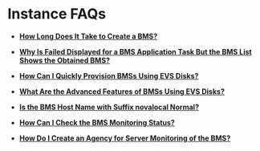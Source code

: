 # Instance FAQs<a name="EN-US_TOPIC_0218787610"></a>

-   **[How Long Does It Take to Create a BMS?](how-long-does-it-take-to-create-a-bms.md)**  

-   **[Why Is Failed Displayed for a BMS Application Task But the BMS List Shows the Obtained BMS?](why-is-failed-displayed-for-a-bms-application-task-but-the-bms-list-shows-the-obtained-bms.md)**  

-   **[How Can I Quickly Provision BMSs Using EVS Disks?](how-can-i-quickly-provision-bmss-using-evs-disks.md)**  

-   **[What Are the Advanced Features of BMSs Using EVS Disks?](what-are-the-advanced-features-of-bmss-using-evs-disks.md)**  

-   **[Is the BMS Host Name with Suffix novalocal Normal?](is-the-bms-host-name-with-suffix-novalocal-normal.md)**  

-   **[How Can I Check the BMS Monitoring Status?](how-can-i-check-the-bms-monitoring-status.md)**  

-   **[How Do I Create an Agency for Server Monitoring of the BMS?](how-do-i-create-an-agency-for-server-monitoring-of-the-bms.md)**  


